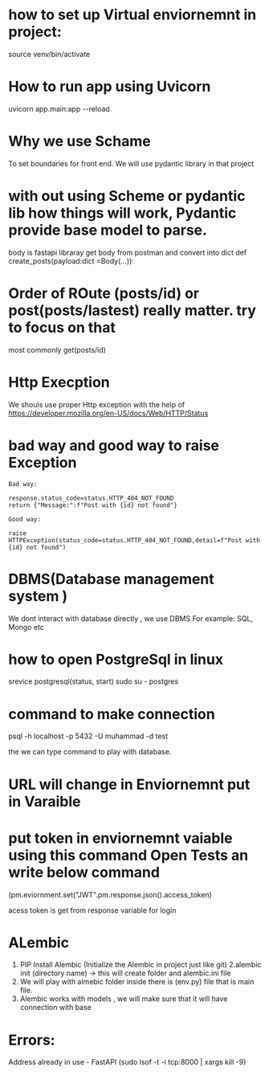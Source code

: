 
# how to set up Virtual  enviornemnt in project:

source venv/bin/activate 

# How to run app using Uvicorn
uvicorn app.main:app --reload

# Why we use Schame
To set boundaries for front end. We will use pydantic library in that project

# with out using Scheme or pydantic lib how things will work, Pydantic provide base model to parse.

body is fastapi libraray get body from postman and convert into dict
def create_posts(payload:dict =Body(...)):

# Order of ROute (posts/id) or post(posts/lastest) really matter. try to focus on that
most commonly get(posts/id)

# Http Execption
We shouls use proper Http exception with the help of https://developer.mozilla.org/en-US/docs/Web/HTTP/Status

# bad way and good way to raise Exception
    Bad way:

    response.status_code=status.HTTP_404_NOT_FOUND
    return {"Message:":f"Post with {id} not found"}

    Good way:

    raise HTTPException(status_code=status.HTTP_404_NOT_FOUND,detail=f"Post with {id} not found")

# DBMS(Database management system )
We dont interact with database directly , we use DBMS
For example: SQL, Mongo etc

# how to open PostgreSql in linux 
srevice postgresql(status, start)
sudo su - postgres

# command to make connection
 psql -h localhost -p 5432 -U muhammad -d test


the we can type command to play with database.

# URL will change in Enviornemnt put in Varaible 
 
# put token in enviornemnt vaiable  using this command Open Tests an write below command
(pm.eviornment.set("JWT".pm.response.json().access_token)

acess token is get from response variable for login

# ALembic 

1. PIP Install Alembic (Initialize the Alembic in project just like git)
2.alembic init (directory name) -> this will create folder and alembic.ini file 
3. We will play with almebic folder inside there is (env.py) file that is main file.
4. Alembic works with models , we will make sure that it will have connection with base

# Errors:
Address already in use - FastAPI (sudo lsof -t -i tcp:8000 | xargs kill -9)


